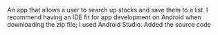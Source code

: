 An app that allows a user to search up stocks and save them to a list.
I recommend having an IDE fit for app development on Android when downloading the zip file; I used Android Studio.
Added the source code
